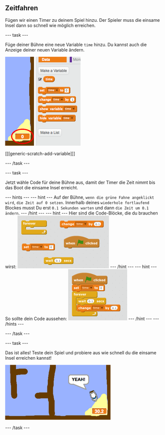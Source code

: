 ## Zeitfahren

Fügen wir einen Timer zu deinem Spiel hinzu. Der Spieler muss die einsame Insel dann so schnell wie möglich erreichen.

\--- task \---

Füge deiner Bühne eine neue Variable `time` hinzu. Du kannst auch die Anzeige deiner neuen Variable ändern.

![screenshot](images/boat-variable.png)

[[[generic-scratch-add-variable]]]

\--- /task \---

\--- task \---

Jetzt wähle Code für deine Bühne aus, damit der Timer die Zeit nimmt bis das Boot die einsame Insel erreicht.

\--- hints \--- \--- hint \--- Auf der Bühne, `wenn die grüne Fahne angeklickt wird`, `die Zeit auf 0 setzen`. Innerhalb deines `wiederhole fortlaufend` Blockes musst Du erst `0.1 Sekunden warten` und dann `die Zeit um 0.1 ändern`. \--- /hint \--- \--- hint \--- Hier sind die Code-Blöcke, die du brauchen wirst: ![screenshot](images/boat-time-blocks.png) \--- /hint \--- \--- hint \--- So sollte dein Code aussehen: ![screenshot](images/boat-time-code.png) \--- /hint \--- \--- /hints \---

\--- /task \---

\--- task \---

Das ist alles! Teste dein Spiel und probiere aus wie schnell du die einsame Insel erreichen kannst!

![screenshot](images/boat-variable-test.png)

\--- /task \---